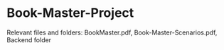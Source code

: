 # Book-Master-Project
Relevant files and folders: BookMaster.pdf, Book-Master-Scenarios.pdf, Backend folder
